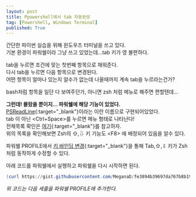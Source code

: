 ```yaml
---
layout: post
title: Ppowershell에서 tab 자동완성 
tag: [Powershell, Windows Terminal]
published: True
---
```


간단한 파이썬 실습을 위해 윈도우즈 터미널을 쓰고 있다.  
기본 환경이 파워쉘이라 그냥 쓰고 있었는데...tab 키가 영 불편하다.

tab을 누르면 조건에 맞는 첫번째 항목으로 채워준다.  
다시 tab을 누르면 다음 항목으로 변경된다.  
어떤 항목이 얼마나 있는지 알수가 없는데 나올때까지 계속 tab을 누르라는건가?  

bash처럼 항목을 일단 다 보여주던가,
아니면 zsh 처럼 메뉴로 해주면 편할텐데...  

**그런데! 몰랐을 뿐이지... 파워쉘에 해당 기능이 있었다.**  
[PSReadLine](https://docs.microsoft.com/en-us/powershell/module/psreadline/?view=powershell-7){:target="_blank"}이라는 이란 이름으로 구현되어있었다.  
tab 이 아닌 &lt;Ctrl+Space&gt;를 누르면 메뉴 형태로 나타난다!  
전체목록 확인은 [여기](https://docs.microsoft.com/en-us/powershell/module/psreadline/get-psreadlinekeyhandler?view=powershell-7#example-1--get-all-key-mappings){:target="_blank"}를 참고하자.  
위의 목록을 확인해보면 Zsh의 ⇧,⇩ 키 기능도 &lt;F8&gt; 에 배정되어 있음을 알수 있다.

파워쉘 PROFILE에서 [키 바인딩 변경](https://docs.microsoft.com/en-us/powershell/module/psreadline/set-psreadlinekeyhandler?view=powershell-7){:target="_blank"}을 통해 Tab,⇧,⇩ 키가 Zsh처럼 동작하게 수정할 수 있다.  

아래 코드를 파워쉘에서 실행하고 파워쉘을 다시 시작하면 된다.

```powershell
(curl https://gist.githubusercontent.com/MeganaD/fe3894b39697da767b8b19b3e0bc047b/raw).Content | Add-Content $PROFILE
```
*위 코드는 다음 세줄을 파워쉘 PROFILE에 추가한다.*
<script src="https://gist.github.com/MeganaD/fe3894b39697da767b8b19b3e0bc047b.js"></script>


